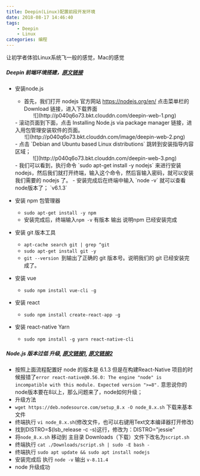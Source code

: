 ```yaml
---
title: Deepin(Linux)配置前段开发环境
date: 2018-08-17 14:46:40
tags: 
    - Deepin
    - Linux
categories: 编程
---
```

让初学者体验Linux系统飞一般的感觉，Mac的感觉

<!-- more -->
##### Deepin 前端环境搭建，[原文链接](https://blog.csdn.net/fungleo/article/details/78434813)
- 安装node.js
    - 首先，我们打开 nodejs 官方网站 https://nodejs.org/en/ 点击菜单栏的 Download 链接，进入下载界面
    <div align='center'>![](http://p040q6o73.bkt.clouddn.com/deepin-web-1.png)</div>
    - 滚动页面到下面，点击 Installing Node.js via package manager 链接，进入用包管理安装软件的页面。
    <div align='center'>![](http://p040q6o73.bkt.clouddn.com/image/deepin-web-2.png)</div>
    - 点击 `Debian and Ubuntu based Linux distributions` 跳转到安装指导内容区域；
    <div align='center'>![](http://p040q6o73.bkt.clouddn.com/deepin-web-3.png)</div>
    - 我们可以看到，执行命令 `sudo apt-get install -y nodejs` 来进行安装 nodejs，然后我们就打开终端，输入这个命令，然后盲输入密码，就可以安装我们需要的 nodejs 了。
    - 安装完成后在终端中输入 `node -v` 就可以查看node版本了； `v6.1.3` 

- 安装 npm 包管理器
    - `sudo apt-get install -y npm`
    - 安装完成后，终端输入`npm -v` 有版本 输出 说明npm 已经安装完成

- 安装 git 版本工具
    - `apt-cache search git | grep ^git`
    - `sudo apt-get install git -y`
    - `git --version `到输出了正确的 git 版本号。说明我们的 git 已经安装完成了。

- 安装 vue 
    - `sudo npm install vue-cli -g`

- 安装 react 
    - `sudo npm install create-react-app -g`

- 安装 react-native Yarn
    - `sudo npm install -g yarn react-native-cli`  

##### Node.js 版本过低 升级, [原文链接1](https://www.jianshu.com/p/b61f7988688d), [原文链接2](https://github.com/nodesource/distributions/issues/442)
- 按照上面流程配置好 node 的版本是 6.1.3 但是在构建React-Native 项目的时候报错了`error react-native@0.56.0: The engine "node" is incompatible with this module. Expected version ">=8".` 意思说你的node版本要在8以上，那么问题来了，node如何升级；
- 升级方法
- `wget https://deb.nodesource.com/setup_8.x -O node_8.x.sh` 下载来基本文件
- 终端执行 `vi node_8.x.sh`(修改文件，也可以右键用Text文本编译器打开修改) 
- 找到DISTRO=$(lsb_release -c -s)这行，修改为：DISTRO="jessie"
- 将`node_8.x.sh` 移动到 主目录 Downloads（下载）文件下改名为`script.sh`
- 终端执行 `cat ./Downloads/script.sh | sudo -E bash -`
- 终端执行 `sudo apt update && sudo apt install nodejs`
- 安装完成后 执行 `node -v` 输出 `v-8.11.4`
- node 升级成功